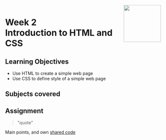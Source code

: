 <a href="../">
  <img src="/img/Introduction_to_Back-End_Development_logo.avif" width="120" align="right">
</a>

# Week 2 <br> Introduction to HTML and CSS

## Learning Objectives
- Use HTML to create a simple web page
- Use CSS to define style of a simple web page

## Subjects covered


## Assignment

>"quote"

Main points, and own [shared code](./code.language) 
